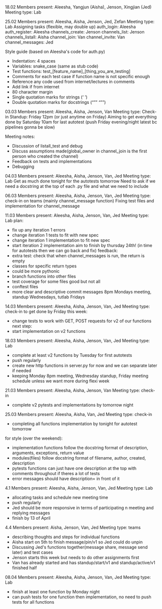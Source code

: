 18.02
Members present: Aleesha, Yangjun (Aisha), Jenson, Xingjian (Jed)
Meeting type: Lab

25.02
Members present: Aleesha, Aisha, Jenson, Jed, Zefan
Meeting type: Lab
Assigning tasks (flexible, may double up)
auth_login: Aleesha
auth_register: Aleesha
channels_create: Jenson
channels_list: Jenson
channels_listall: Aisha
channel_join: Van
channel_invite: Van
channel_messages: Jed

Style guide (based on Aleesha's code for auth.py)
- Indentation: 4 spaces
- Variables: snake_case (same as stub code)
- Test functions: test_[feature_name]_[thing_you_are_testing]
- Comments for each test case if function name is not specific enough
- Reference any code used from internet/lectures in comments
- Add link if from internet
- 80 character margin
- Single quotation marks for strings  (‘   ’)
- Double quotation marks for docstrings (“””  “””)

03.03
Members present: Aleesha, Aisha, Jenson, Van
Meeting type: Check-in
Standup: Friday 12pm (or just anytime on Friday)
Aiming to get everything done by Saturday 10am for last autotest (push Friday evening/night latest bc pipelines gonna be slow)

Meeting notes:
- Discussion of listall_test and debug
- Discuss assumptions made(global_owner in channel_join is the first person who created the channel)
- Feedback on tests and implementations
- Debugging

04.03
Members present: Aleesha, Aisha, Jenson, Van, Jed
Meeting type: Lab
Get as much done tonight for the autotests tomorrow
Need to ask if we need a docstring at the top of each .py file and what we need to include

06.03
Members present: Aleesha, Aisha, Jenson, Van, Jed
Meeting type: check-in on teams (mainly channel_message function)
Fixing test files and implementation for channel_message

11.03
Members present: Aleesha, Aisha, Jenson, Van, Jed
Meeting type: Lab
plan:
- fix up any iteration 1 errors
- change iteration 1 tests to fit with new spec
- change iteration 1 implementation to fit new spec
- start iteration 2 implementation
aim to finish by thursday 24th! (in time for autotests then we can go back and fix)
feedback:
- extra test: check that when channel_messages is run, the return is empty
- classes for specific return types
- could be more pythonic
- branch functions into other files
- test coverage for some files good but not all
- conftest files
- more clear and descriptive commit messages
8pm Mondays meeting, standup Wednesdays, tutlab Fridays

14.03
Members present: Aleesha, Aisha, Jenson, Van, Jed
Meeting type: check-in
to get done by Friday this week:
- change tests to work with GET, POST requests for v2 of our functions
next step:
- start implementation on v2 functions

18.03
Members present: Aleesha, Aisha, Jenson, Van, Jed
Meeting type: Lab
- complete at least v2 functions by Tuesday for first autotests
- push regularly
- create new http functions in server.py for now and we can separate later if needed
- keeping Monday 8pm meeting, Wednesday standup, Friday meeting schedule unless we want more during flexi week

21.03
Members present: Aleesha, Aisha, Jenson, Van
Meeting type: check-in
- complete v2 pytests and implementations by tomorrow night

25.03
Members present: Aleesha, Aisha, Van, Jed
Meeting type: check-in
- completing all functions implementation by tonight for autotest tomorrow

for style (over the weekend):
- implementation functions follow the docstring format of description, arguments, exceptions, return value
- modules(files) follow docstring format of filename, author, created, description
- pytests functions can just have one description at the top with comments throughout if theres a lot of tests
- error messages should have description= in front of it 

4.1
Members present: Aleesha, Aisha, Jenson, Van, Jed
Meeting type: Lab
- allocating tasks and schedule new meeting time
- push regularly
- Jed should be more responsive in terms of participating n meeting and replying messages
- finish by 13 of April

4.4
Members present: Aisha, Jenson, Van, Jed
Meeting type: teams
- describing thoughts and steps for individual functions
- Aisha start on 5th to finish message/pin/v1 so Jed could do unpin 
- Discussing Jed's functions together(message share, message send later) and test cases
- Jenson starts this week but needs to do other assignments first
- Van has already started and has standup/start/v1 and standup/active/v1 finished half

08.04
Members present: Aleesha, Aisha, Jenson, Van, Jed
Meeting type: Lab
- finish at least one function by Monday night
- can push tests for one function then implementation, no need to push tests for all functions

